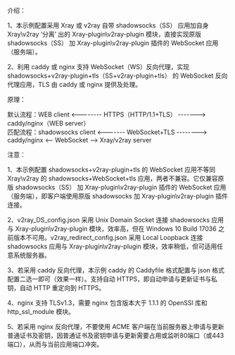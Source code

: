 介绍：

1、本示例配置采用 Xray 或 v2ray 自带 shadowsocks（SS） 应用加自身 Xray\v2ray ‘分离’ 出的 Xray-plugin\v2ray-plugin 模块，直接实现原版 shadowsocks（SS） 加 Xray-plugin\v2ray-plugin 插件的 WebSocket 应用（服务端）。

2、利用 caddy 或 nginx 支持 WebSocket（WS）反向代理，实现 shadowsocks+v2ray-plugin+tls（SS+v2ray-plugin+tls） 的 WebSocket 反向代理应用，TLS 由 caddy 或 nginx 提供及处理。

原理：

默认流程：WEB client <-------- HTTPS（HTTP/1.1+TLS） -------> caddy/nginx（WEB server）  
匹配流程：shadowsocks client <------- WebSocket+TLS --------> caddy/nginx <-- WebSocket --> Xray/v2ray server

注意：

1、本示例配置 shadowsocks+v2ray-plugin+tls 的 WebSocket 应用不等同 Xray\v2ray 的 shadowsocks+WebSocket+tls 应用，两者不兼容。它仅兼容原版 shadowsocks（SS） 加 Xray-plugin\v2ray-plugin 插件的 WebSocket 应用（服务端），即客户端使用原版 shadowsocks 加 Xray-plugin\v2ray-plugin 插件连接。

2、v2ray_DS_config.json 采用 Unix Domain Socket 连接 shadowsocks 应用与 Xray-plugin\v2ray-plugin 模块，效率高，但在 Windows 10 Build 17036 之前版本不可用。v2ray_redirect_config.json 采用 Local Loopback 连接 shadowsocks 应用与 Xray-plugin\v2ray-plugin 模块，效率稍低，但可适用任意系统服务器。

3、若采用 caddy 反向代理，本示例 caddy 的 Caddyfile 格式配置与 json 格式配置二选一即可（效果一样）。支持自动 HTTPS，即自动申请与更新证书与私钥，自动 HTTP 重定向到 HTTPS。

4、nginx 支持 TLSv1.3，需要 nginx 包含版本大于 1.1.1 的 OpenSSl 库和 http_ssl_module 模块。

5、若采用 nginx 反向代理，不要使用 ACME 客户端在当前服务器上申请与更新普通证书及密钥，因普通证书及密钥申请与更新需要占用或监听80端口（或443端口），从而与当前应用端口冲突。
